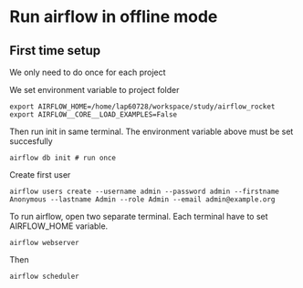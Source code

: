 # Run airflow in offline mode

## First time setup
We only need to do once for each project

We set environment variable to project folder

```
export AIRFLOW_HOME=/home/lap60728/workspace/study/airflow_rocket
export AIRFLOW__CORE__LOAD_EXAMPLES=False 
```

Then run init in same terminal. The environment variable above must be set succesfully 

```
airflow db init # run once
```

Create first user
```
airflow users create --username admin --password admin --firstname Anonymous --lastname Admin --role Admin --email admin@example.org
```

To run airflow, open two separate terminal. Each terminal have to set AIRFLOW_HOME variable.  

```
airflow webserver
```

Then 

```
airflow scheduler
```
